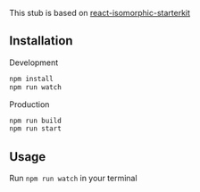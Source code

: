 This stub is based on [react-isomorphic-starterkit](https://github.com/RickWong/react-isomorphic-starterkit)

## Installation

Development

```bash
npm install
npm run watch
```

Production

```bash
npm run build
npm run start
```

## Usage

Run `npm run watch` in your terminal
